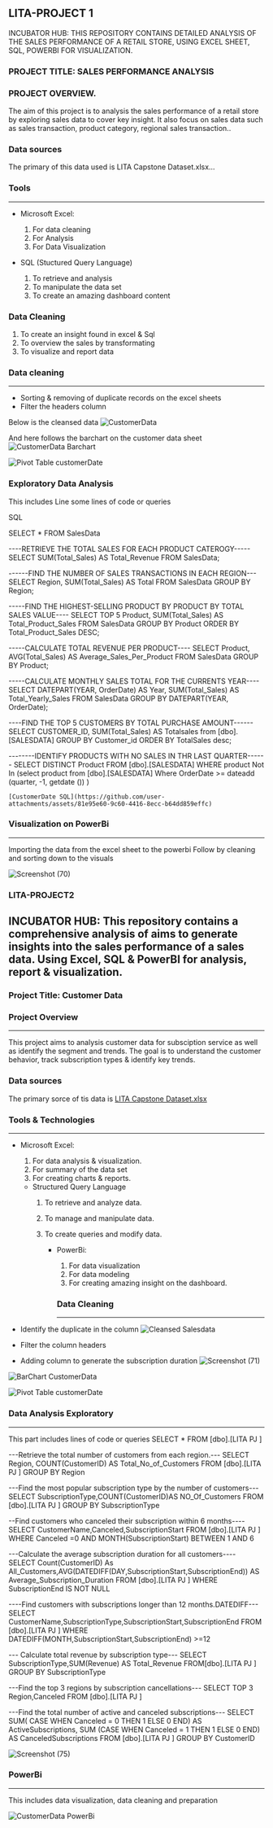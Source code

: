 ## LITA-PROJECT 1 

INCUBATOR HUB: THIS REPOSITORY CONTAINS DETAILED ANALYSIS OF THE SALES PERFORMANCE OF A RETAIL STORE, USING EXCEL SHEET, SQL, POWERBI FOR VISUALIZATION.

### PROJECT TITLE: SALES PERFORMANCE ANALYSIS

### PROJECT OVERVIEW.


The aim of this project is to analysis the sales performance of a retail store by exploring sales data to cover key insight. It also focus on sales data such as sales transaction, product category, regional sales transaction..

### Data sources


The primary of this data used is  LITA Capstone Dataset.xlsx…

### Tools
---
- Microsoft Excel:
  1. For data cleaning
  2. For Analysis
  3. For Data Visualization


- SQL (Stuctured Query Language)
  1. To retrieve and analysis
  2. To manipulate the data set
  3. To create an amazing dashboard content

### Data Cleaning

 1. To create an insight found in excel & Sql
 2. To overview the sales by transformating
 3. To visualize and report data

### Data cleaning 
---

- Sorting & removing of duplicate records on the excel sheets
- Filter the headers column

Below is the cleansed data 
![CustomerData](https://github.com/user-attachments/assets/ddba7546-798e-4d19-916a-f7dbfd9e3e70)

And here follows the barchart on the customer data sheet
![CustomerData Barchart](https://github.com/user-attachments/assets/0cf0b257-fb7e-4054-8a57-b4dbec6bad37)

![Pivot Table customerDate](https://github.com/user-attachments/assets/8ff12378-cff4-4ad1-ae84-9b5a2535c3ac)

### Exploratory Data Analysis
This includes Line some lines of code or queries

SQL

SELECT * FROM SalesData

----RETRIEVE THE TOTAL SALES FOR EACH PRODUCT CATEROGY-----
SELECT SUM(Total_Sales) AS Total_Revenue FROM SalesData;

------FIND THE NUMBER OF SALES TRANSACTIONS IN EACH REGION---
SELECT Region, SUM(Total_Sales) AS Total FROM SalesData
GROUP BY Region;

-----FIND THE HIGHEST-SELLING PRODUCT BY PRODUCT BY TOTAL SALES VALUE----
SELECT TOP 5 Product, SUM(Total_Sales) AS Total_Product_Sales
 FROM SalesData
 GROUP BY Product
 ORDER BY Total_Product_Sales DESC;

 -----CALCULATE TOTAL REVENUE PER PRODUCT----
 SELECT Product, AVG(Total_Sales) AS Average_Sales_Per_Product
  FROM SalesData
  GROUP BY Product;

  -----CALCULATE MONTHLY SALES TOTAL FOR THE CURRENTS YEAR----
SELECT DATEPART(YEAR, OrderDate) AS Year, SUM(Total_Sales) AS Total_Yearly_Sales
 FROM SalesData
 GROUP BY DATEPART(YEAR, OrderDate);

 ----FIND THE TOP 5 CUSTOMERS BY TOTAL PURCHASE AMOUNT------
 SELECT CUSTOMER_ID, SUM(Total_Sales) AS Totalsales from [dbo].[SALESDATA]
  GROUP BY Customer_id
  ORDER BY TotalSales desc;


 --------IDENTIFY PRODUCTS WITH NO SALES IN THR LAST QUARTER------
	   SELECT DISTINCT Product FROM [dbo].[SALESDATA]
	   WHERE product Not In (select product from [dbo].[SALESDATA]
	   Where OrderDate >= dateadd (quarter, -1, getdate ()) ) 
    
    [CustomerDate SQL](https://github.com/user-attachments/assets/81e95e60-9c60-4416-8ecc-b64dd859effc)

### Visualization on PowerBi
 ---
 Importing the data from the excel sheet to the powerbi 
 Follow by cleaning and sorting down to the visuals
 
 ![Screenshot (70)](https://github.com/user-attachments/assets/884f6d8d-211d-4c18-a90d-2dd3e225b9f1)





 ### LITA-PROJECT2

## INCUBATOR HUB: This repository contains a comprehensive analysis of aims to generate insights into the sales performance of a sales data. Using Excel, SQL & PowerBI for analysis, report & visualization.

### Project Title: Customer Data

### Project Overview
---
This project aims to analysis customer data for subsciption service as well as identify the segment and trends. The goal is to understand the customer behavior, track subscription types & identify key trends.

### Data sources

The primary sorce of tis data is [LITA Capstone Dataset.xlsx](https://github.com/user-attachments/files/17638564/LITA.Capstone.Dataset.xlsx)

### Tools & Technologies
---
- Microsoft Excel:
  1. For data analysis & visualization.
  2. For summary of the data set
  3. For creating charts & reports.

  - Structured Query Language
    1. To retrieve and analyze data.
    2. To manage and manipulate data.
    3. To create queries and modify data.
       
       - PowerBi:
         1. For data visualization
         2. For data modeling
         3. For creating amazing insight on the dashboard.
        
         ### Data Cleaning
         ---
 - Identify the duplicate in the column
 ![Cleansed Salesdata](https://github.com/user-attachments/assets/087d0cbf-86b4-4263-bf00-1c38e8a65a13)
-  Filter the column headers
-  Adding column to generate the subscription duration
  ![Screenshot (71)](https://github.com/user-attachments/assets/65b99101-2c8c-4b5e-bfd2-3c704bd009b7)

![BarChart CustomerData](https://github.com/user-attachments/assets/23066a9a-f102-4779-8566-cb4b64cf9a33)


![Pivot Table customerDate](https://github.com/user-attachments/assets/6efcda45-1c0c-49a6-83fc-9853e820354f)

### Data Analysis Exploratory
---
This part includes lines of code or queries
SELECT * FROM [dbo].[LITA PJ ]

---Retrieve the total number of customers from each region.---
SELECT Region, COUNT(CustomerID) AS Total_No_of_Customers
FROM [dbo].[LITA PJ ]
GROUP BY Region

---Find the most popular subscription type by the number of customers---
SELECT SubscriptionType,COUNT(CustomerID)AS NO_Of_Customers
FROM [dbo].[LITA PJ ]
GROUP BY SubscriptionType

--Find customers who canceled their subscription within 6 months----
SELECT CustomerName,Canceled,SubscriptionStart
FROM [dbo].[LITA PJ ]
WHERE Canceled =0 AND MONTH(SubscriptionStart) BETWEEN 1 AND 6

---Calculate the average subscription duration for all customers----
SELECT Count(CustomerID) As
All_Customers,AVG(DATEDIFF(DAY,SubscriptionStart,SubscriptionEnd)) AS
Average_Subscription_Duration
FROM [dbo].[LITA PJ ]
WHERE SubscriptionEnd IS NOT NULL

----Find customers with subscriptions longer than 12 months.DATEDIFF---
SELECT CustomerName,SubscriptionType,SubscriptionStart,SubscriptionEnd
FROM [dbo].[LITA PJ ]
WHERE DATEDIFF(MONTH,SubscriptionStart,SubscriptionEnd) >=12

--- Calculate total revenue by subscription type---
SELECT SubscriptionType,SUM(Revenue) AS Total_Revenue
FROM[dbo].[LITA PJ ]
GROUP BY SubscriptionType

---Find the top 3 regions by subscription cancellations---
   SELECT TOP 3 Region,Canceled
   FROM [dbo].[LITA PJ ]

---Find the total number of active and canceled subscriptions---
SELECT SUM( CASE WHEN Canceled = 0 THEN 1 ELSE 0 END) AS ActiveSubscriptions,
       SUM (CASE WHEN Canceled = 1 THEN 1 ELSE 0 END) AS CanceledSubscriptions
       FROM [dbo].[LITA PJ ]
       GROUP BY CustomerID

![Screenshot (75)](https://github.com/user-attachments/assets/8d4a5b33-7fa0-4c82-a582-20183dbb8474)

 ### PowerBi
 ---
 This includes data visualization, data cleaning and preparation

![CustomerData PowerBi](https://github.com/user-attachments/assets/1795b169-3b00-45ee-8117-f54e206f46ad)



